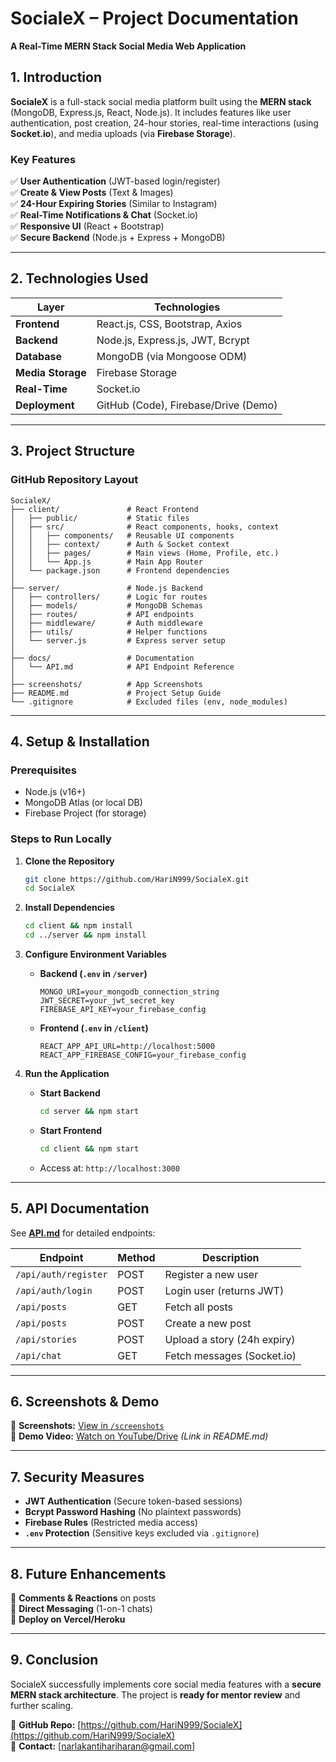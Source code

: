 # **SocialeX – Project Documentation**  
**A Real-Time MERN Stack Social Media Web Application**  

## **1. Introduction**  
**SocialeX** is a full-stack social media platform built using the **MERN stack** (MongoDB, Express.js, React, Node.js). It includes features like user authentication, post creation, 24-hour stories, real-time interactions (using **Socket.io**), and media uploads (via **Firebase Storage**).  

### **Key Features**  
✅ **User Authentication** (JWT-based login/register)  
✅ **Create & View Posts** (Text & Images)  
✅ **24-Hour Expiring Stories** (Similar to Instagram)  
✅ **Real-Time Notifications & Chat** (Socket.io)  
✅ **Responsive UI** (React + Bootstrap)  
✅ **Secure Backend** (Node.js + Express + MongoDB)  

---

## **2. Technologies Used**  

| **Layer**       | **Technologies**                          |
|----------------|-----------------------------------------|
| **Frontend**   | React.js, CSS, Bootstrap, Axios         |
| **Backend**    | Node.js, Express.js, JWT, Bcrypt        |
| **Database**   | MongoDB (via Mongoose ODM)              |
| **Media Storage** | Firebase Storage                      |
| **Real-Time**  | Socket.io                               |
| **Deployment** | GitHub (Code), Firebase/Drive (Demo)    |

---

## **3. Project Structure**  

### **GitHub Repository Layout**  
```
SocialeX/  
├── client/               # React Frontend  
│   ├── public/           # Static files  
│   ├── src/              # React components, hooks, context  
│   │   ├── components/   # Reusable UI components  
│   │   ├── context/      # Auth & Socket context  
│   │   ├── pages/        # Main views (Home, Profile, etc.)  
│   │   └── App.js        # Main App Router  
│   └── package.json      # Frontend dependencies  
│  
├── server/               # Node.js Backend  
│   ├── controllers/      # Logic for routes  
│   ├── models/           # MongoDB Schemas  
│   ├── routes/           # API endpoints  
│   ├── middleware/       # Auth middleware  
│   ├── utils/            # Helper functions  
│   └── server.js         # Express server setup  
│  
├── docs/                 # Documentation  
│   └── API.md            # API Endpoint Reference  
│  
├── screenshots/          # App Screenshots  
├── README.md             # Project Setup Guide  
└── .gitignore            # Excluded files (env, node_modules)  
```

---

## **4. Setup & Installation**  

### **Prerequisites**  
- Node.js (v16+)  
- MongoDB Atlas (or local DB)  
- Firebase Project (for storage)  

### **Steps to Run Locally**  
1. **Clone the Repository**  
   ```bash
   git clone https://github.com/HariN999/SocialeX.git
   cd SocialeX
   ```

2. **Install Dependencies**  
   ```bash
   cd client && npm install
   cd ../server && npm install
   ```

3. **Configure Environment Variables**  
   - **Backend (`.env` in `/server`)**  
     ```env
     MONGO_URI=your_mongodb_connection_string
     JWT_SECRET=your_jwt_secret_key
     FIREBASE_API_KEY=your_firebase_config
     ```
   - **Frontend (`.env` in `/client`)**  
     ```env
     REACT_APP_API_URL=http://localhost:5000
     REACT_APP_FIREBASE_CONFIG=your_firebase_config
     ```

4. **Run the Application**  
   - **Start Backend**  
     ```bash
     cd server && npm start
     ```
   - **Start Frontend**  
     ```bash
     cd client && npm start
     ```
   - Access at: `http://localhost:3000`  

---

## **5. API Documentation**  
See **[API.md](https://github.com/HariN999/SocialeX/blob/main/docs/API.md)** for detailed endpoints:  

| **Endpoint**            | **Method** | **Description**                |
|------------------------|----------|-------------------------------|
| `/api/auth/register`   | POST     | Register a new user           |
| `/api/auth/login`      | POST     | Login user (returns JWT)      |
| `/api/posts`           | GET      | Fetch all posts               |
| `/api/posts`           | POST     | Create a new post             |
| `/api/stories`         | POST     | Upload a story (24h expiry)   |
| `/api/chat`            | GET      | Fetch messages (Socket.io)    |

---

## **6. Screenshots & Demo**  
📸 **Screenshots:** [View in `/screenshots`](https://github.com/HariN999/SocialeX/tree/main/screenshots)  
🎥 **Demo Video:** [Watch on YouTube/Drive](#) *(Link in README.md)*  

---

## **7. Security Measures**  
- **JWT Authentication** (Secure token-based sessions)  
- **Bcrypt Password Hashing** (No plaintext passwords)  
- **Firebase Rules** (Restricted media access)  
- **`.env` Protection** (Sensitive keys excluded via `.gitignore`)  

---

## **8. Future Enhancements**  
🔹 **Comments & Reactions** on posts  
🔹 **Direct Messaging** (1-on-1 chats)  
🔹 **Deploy on Vercel/Heroku**  

---

## **9. Conclusion**  
SocialeX successfully implements core social media features with a **secure MERN stack architecture**. The project is **ready for mentor review** and further scaling.  

📌 **GitHub Repo:** [https://github.com/HariN999/SocialeX](https://github.com/HariN999/SocialeX)  
📩 **Contact:** [narlakantihariharan@gmail.com]  

